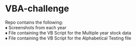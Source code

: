 # VBA-challenge  

Repo contains the following:   
  ♦ Screenshots from each year  
  ♦ File containing the VB Script for the Multiple year stock data  
  ♦ File containing the VB Script for the Alphabetical Testing file
